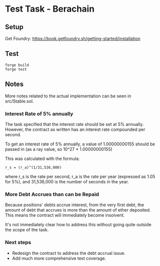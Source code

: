 # Test Task - Berachain

## Setup

Get Foundry: https://book.getfoundry.sh/getting-started/installation

## Test

```
forge build
forge test
```

## Notes

More notes related to the actual implementation can be seen in src/Stable.sol.

### Interest Rate of 5% annually

The task specified that the interest rate should be set at 5% annually. However, the contract as written has an interest rate compounded per second.

To get an interest rate of 5% annually, a value of 1.00000000155 should be passed in (as a ray value, so 10^27 * 1.00000000155)

This was calculated with the formula:

`r_s = (r_a​)^(1/31,536,000)`

where r_s is the rate per second, r_a is the rate per year (expressed as 1.05 for 5%), and 31,536,000 is the number of seconds in the year.

### More Debt Accrues than can be Repaid

Because positions' debts accrue interest, from the very first debt, the amount of debt that accrues is more than the amount of ether deposited. This means the contract will immediately become insolvent.

It's not immediately clear how to address this without going quite outside the scope of the task.

### Next steps
* Redesign the contract to address the debt accrual issue.
* Add much more comprehensive test coverage.